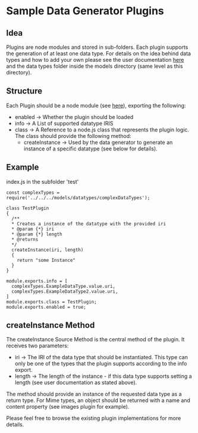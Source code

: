 # Sample Data Generator Plugins

## Idea

Plugins are node modules and stored in sub-folders. Each plugin supports the generation of at least one data type. For details on the idea behind data types and how to add your own please see the user documentation [here](https://docs.padme-analytics.de/en/how-to/playground#datatypes) and the data types folder inside the models directory (same level as this directory). 

## Structure

Each Plugin should be a node module (see [here](https://nodejs.org/api/modules.html#modules_folders_as_modules)), exporting the following: 

- enabled -> Whether the plugin should be loaded
- info -> A List of supported datatype IRIS
- class -> A Reference to a node.js class that represents the plugin logic. The class should provide the following method:
    - createInstance -> Used by the data generator to generate an instance of a specific datatype (see below for details).

## Example 

index.js in the subfolder 'test'
```
const complexTypes = require('../../../models/datatypes/complexDataTypes');

class TestPlugin
{
  /**
  * Creates a instance of the datatype with the provided iri
  * @param {*} iri 
  * @param {*} length 
  * @returns 
  */
  createInstance(iri, length)
  {
    return "some Instance"
  }
}

module.exports.info = [
  complexTypes.ExampleDataType.value.uri, 
  complexTypes.ExampleDataType2.value.uri,
]
module.exports.class = TestPlugin;
module.exports.enabled = true;
```

## createInstance Method

The createInstance Source Method is the central method of the plugin. It receives two parameters: 

- iri -> The IRI of the data type that should be instantiated. This type can only be one of the types that the plugin supports according to the info export.
- length -> The length of the instance - if this data type supports setting a length (see user documentation as stated above).

The method should provide an instance of the requested data type as a return type. For Mime types, an object should be returned with a name and content property (see images plugin for example). 

Please feel free to browse the existing plugin implementations for more details.